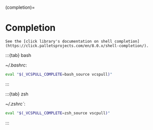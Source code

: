(completion)=

# Completion

```{note}
See the [click library's documentation on shell completion](https://click.palletsprojects.com/en/8.0.x/shell-completion/).
```

:::{tab} bash

_~/.bashrc_:

```bash
eval "$(_VCSPULL_COMPLETE=bash_source vcspull)"
```

:::

:::{tab} zsh

_~/.zshrc`_:

```zsh
eval "$(_VCSPULL_COMPLETE=zsh_source vscpull)"
```

:::

